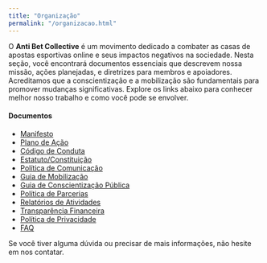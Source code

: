 ```yaml
---
title: "Organização"
permalink: "/organizacao.html"
---
```


O **Anti Bet Collective** é um movimento dedicado a combater as casas de apostas esportivas online e seus impactos negativos na sociedade. Nesta seção, você encontrará documentos essenciais que descrevem nossa missão, ações planejadas, e diretrizes para membros e apoiadores. Acreditamos que a conscientização e a mobilização são fundamentais para promover mudanças significativas. Explore os links abaixo para conhecer melhor nosso trabalho e como você pode se envolver.

#### Documentos

<ul>
  <li><a href="/manifesto.html" target="_blank">Manifesto</a></li>
  <li><a href="/plano-de-acao.html" target="_blank">Plano de Ação</a></li>
  <li><a href="/codigo-de-conduta.html" target="_blank">Código de Conduta</a></li>
  <li><a href="/estatuto.html" target="_blank">Estatuto/Constituição</a></li>
  <li><a href="/politica-de-comunicacao.html" target="_blank">Política de Comunicação</a></li>
  <li><a href="/guia-de-mobilizacao.html" target="_blank">Guia de Mobilização</a></li>
  <li><a href="/conscientizacao-publica.html" target="_blank">Guia de Conscientização Pública</a></li>
  <li><a href="/politica-de-parcerias.html" target="_blank">Política de Parcerias</a></li>
  <li><a href="/relatorios.html" target="_blank">Relatórios de Atividades</a></li>
  <li><a href="/transparencia-financeira.html" target="_blank">Transparência Financeira</a></li>
  <li><a href="/politica-de-privacidade.html" target="_blank">Política de Privacidade</a></li>
  <li><a href="/faq.html" target="_blank">FAQ</a></li>
</ul>

Se você tiver alguma dúvida ou precisar de mais informações, não hesite em nos contatar.